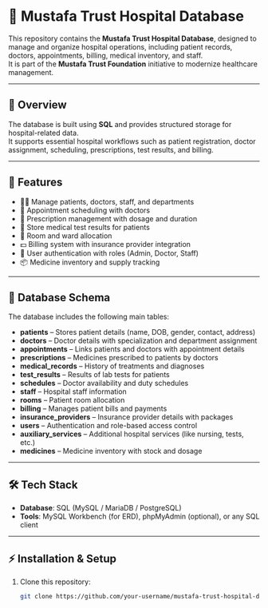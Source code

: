 # 🏥 Mustafa Trust Hospital Database

This repository contains the **Mustafa Trust Hospital Database**, designed to manage and organize hospital operations, including patient records, doctors, appointments, billing, medical inventory, and staff.  
It is part of the **Mustafa Trust Foundation** initiative to modernize healthcare management.

---

## 📌 Overview
The database is built using **SQL** and provides structured storage for hospital-related data.  
It supports essential hospital workflows such as patient registration, doctor assignment, scheduling, prescriptions, test results, and billing.

---

## 🚀 Features
- 👨‍⚕️ Manage patients, doctors, staff, and departments  
- 📅 Appointment scheduling with doctors  
- 💊 Prescription management with dosage and duration  
- 🧪 Store medical test results for patients  
- 🏥 Room and ward allocation  
- 💵 Billing system with insurance provider integration  
- 🔐 User authentication with roles (Admin, Doctor, Staff)  
- 📦 Medicine inventory and supply tracking  

---

## 📂 Database Schema
The database includes the following main tables:

- **patients** – Stores patient details (name, DOB, gender, contact, address)  
- **doctors** – Doctor details with specialization and department assignment  
- **appointments** – Links patients and doctors with appointment details  
- **prescriptions** – Medicines prescribed to patients by doctors  
- **medical_records** – History of treatments and diagnoses  
- **test_results** – Results of lab tests for patients  
- **schedules** – Doctor availability and duty schedules  
- **staff** – Hospital staff information  
- **rooms** – Patient room allocation  
- **billing** – Manages patient bills and payments  
- **insurance_providers** – Insurance provider details with packages  
- **users** – Authentication and role-based access control  
- **auxiliary_services** – Additional hospital services (like nursing, tests, etc.)  
- **medicines** – Medicine inventory with stock and dosage  

---

## 🛠️ Tech Stack
- **Database**: SQL (MySQL / MariaDB / PostgreSQL)  
- **Tools**: MySQL Workbench (for ERD), phpMyAdmin (optional), or any SQL client  

---

## ⚡ Installation & Setup
1. Clone this repository:
   ```bash
   git clone https://github.com/your-username/mustafa-trust-hospital-database.git
